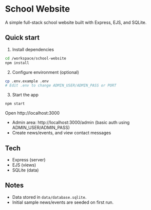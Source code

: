 # School Website

A simple full-stack school website built with Express, EJS, and SQLite.

## Quick start

1. Install dependencies

```bash
cd /workspace/school-website
npm install
```

2. Configure environment (optional)

```bash
cp .env.example .env
# Edit .env to change ADMIN_USER/ADMIN_PASS or PORT
```

3. Start the app

```bash
npm start
```

Open http://localhost:3000

- Admin area: http://localhost:3000/admin (basic auth using ADMIN_USER/ADMIN_PASS)
- Create news/events, and view contact messages

## Tech
- Express (server)
- EJS (views)
- SQLite (data)

## Notes
- Data stored in `data/database.sqlite`.
- Initial sample news/events are seeded on first run.